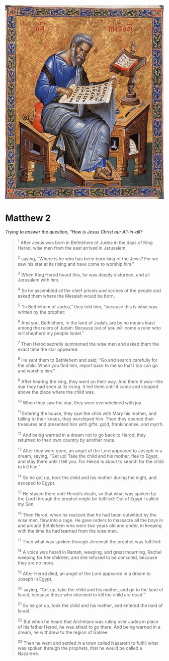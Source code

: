 <img class="intro-right" src="../images/art-matthew.jpg">

# Matthew 2

*Trying to answer the question, "How is Jesus Christ our All-in-all?*

><sup>1</sup> After Jesus was born in Bethlehem of Judea in the days of King Herod, wise men from the east arrived in Jerusalem, 
>
><sup>2</sup> saying, “Where is he who has been born king of the Jews? For we saw his star at its rising and have come to worship him.” 
>
><sup>3</sup> When King Herod heard this, he was deeply disturbed, and all Jerusalem with him. 
>
><sup>4</sup> So he assembled all the chief priests and scribes of the people and asked them where the Messiah would be born. 
>
><sup>5</sup> “In Bethlehem of Judea,” they told him, “because this is what was written by the prophet: 
>
><sup>6</sup> And you, Bethlehem, in the land of Judah, are by no means least among the rulers of Judah: Because out of you will come a ruler who will shepherd my people Israel.” 
>
><sup>7</sup> Then Herod secretly summoned the wise men and asked them the exact time the star appeared. 
>
><sup>8</sup> He sent them to Bethlehem and said, “Go and search carefully for the child. When you find him, report back to me so that I too can go and worship him.” 
>
><sup>9</sup> After hearing the king, they went on their way. And there it was—the star they had seen at its rising. It led them until it came and stopped above the place where the child was. 
>
><sup>10</sup> When they saw the star, they were overwhelmed with joy. 
>
><sup>11</sup> Entering the house, they saw the child with Mary his mother, and falling to their knees, they worshiped him. Then they opened their treasures and presented him with gifts: gold, frankincense, and myrrh. 
>
><sup>12</sup> And being warned in a dream not to go back to Herod, they returned to their own country by another route. 
>
><sup>13</sup> After they were gone, an angel of the Lord appeared to Joseph in a dream, saying, “Get up! Take the child and his mother, flee to Egypt, and stay there until I tell you. For Herod is about to search for the child to kill him.” 
>
><sup>14</sup> So he got up, took the child and his mother during the night, and escaped to Egypt. 
>
><sup>15</sup> He stayed there until Herod’s death, so that what was spoken by the Lord through the prophet might be fulfilled: Out of Egypt I called my Son. 
>
><sup>16</sup> Then Herod, when he realized that he had been outwitted by the wise men, flew into a rage. He gave orders to massacre all the boys in and around Bethlehem who were two years old and under, in keeping with the time he had learned from the wise men. 
>
><sup>17</sup> Then what was spoken through Jeremiah the prophet was fulfilled: 
>
><sup>18</sup> A voice was heard in Ramah, weeping, and great mourning, Rachel weeping for her children; and she refused to be consoled, because they are no more. 
>
><sup>19</sup> After Herod died, an angel of the Lord appeared in a dream to Joseph in Egypt, 
>
><sup>20</sup> saying, “Get up, take the child and his mother, and go to the land of Israel, because those who intended to kill the child are dead.” 
>
><sup>21</sup> So he got up, took the child and his mother, and entered the land of Israel. 
>
><sup>22</sup> But when he heard that Archelaus was ruling over Judea in place of his father Herod, he was afraid to go there. And being warned in a dream, he withdrew to the region of Galilee. 
>
><sup>23</sup> Then he went and settled in a town called Nazareth to fulfill what was spoken through the prophets, that he would be called a Nazarene.
